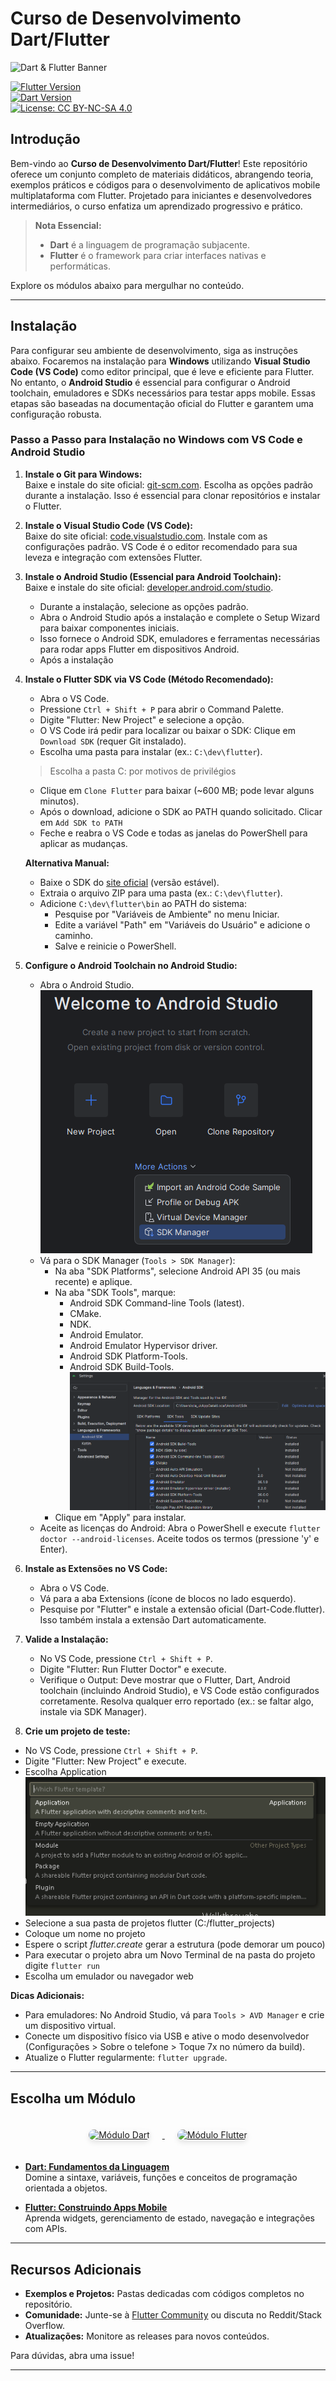 # Curso de Desenvolvimento Dart/Flutter

![Dart & Flutter Banner](https://img.shields.io/badge/Dart%20%26%20Flutter-Mobile%20Development-02569B?style=for-the-badge&logo=flutter&logoColor=white)  

[![Flutter Version](https://img.shields.io/badge/Flutter-3.35.0-02569B?style=flat&logo=flutter&logoColor=white)](https://flutter.dev)  
[![Dart Version](https://img.shields.io/badge/Dart-3.9.0-0175C2?style=flat&logo=dart&logoColor=white)](https://dart.dev)  
[![License: CC BY-NC-SA 4.0](https://img.shields.io/badge/License-CC%20BY--NC--SA%204.0-lightgrey?style=flat)](https://creativecommons.org/licenses/by-nc-sa/4.0/)

## Introdução

Bem-vindo ao **Curso de Desenvolvimento Dart/Flutter**! Este repositório oferece um conjunto completo de materiais didáticos, abrangendo teoria, exemplos práticos e códigos para o desenvolvimento de aplicativos mobile multiplataforma com Flutter. Projetado para iniciantes e desenvolvedores intermediários, o curso enfatiza um aprendizado progressivo e prático.

> **Nota Essencial:**  
>
> - **Dart** é a linguagem de programação subjacente.  
> - **Flutter** é o framework para criar interfaces nativas e performáticas.

Explore os módulos abaixo para mergulhar no conteúdo.

---

## Instalação

Para configurar seu ambiente de desenvolvimento, siga as instruções abaixo. Focaremos na instalação para **Windows** utilizando **Visual Studio Code (VS Code)** como editor principal, que é leve e eficiente para Flutter. No entanto, o **Android Studio** é essencial para configurar o Android toolchain, emuladores e SDKs necessários para testar apps mobile. Essas etapas são baseadas na documentação oficial do Flutter e garantem uma configuração robusta.

### Passo a Passo para Instalação no Windows com VS Code e Android Studio

1. **Instale o Git para Windows:**  
   Baixe e instale do site oficial: [git-scm.com](https://git-scm.com/download/win). Escolha as opções padrão durante a instalação. Isso é essencial para clonar repositórios e instalar o Flutter.

2. **Instale o Visual Studio Code (VS Code):**  
   Baixe do site oficial: [code.visualstudio.com](https://code.visualstudio.com/download). Instale com as configurações padrão. VS Code é o editor recomendado para sua leveza e integração com extensões Flutter.

3. **Instale o Android Studio (Essencial para Android Toolchain):**  
   Baixe e instale do site oficial: [developer.android.com/studio](https://developer.android.com/studio).  
   - Durante a instalação, selecione as opções padrão.  
   - Abra o Android Studio após a instalação e complete o Setup Wizard para baixar componentes iniciais.  
   - Isso fornece o Android SDK, emuladores e ferramentas necessárias para rodar apps Flutter em dispositivos Android.
   - Após a instalação

4. **Instale o Flutter SDK via VS Code (Método Recomendado):**  
   - Abra o VS Code.  
   - Pressione `Ctrl + Shift + P` para abrir o Command Palette.  
   - Digite "Flutter: New Project" e selecione a opção.  
   - O VS Code irá pedir para localizar ou baixar o SDK: Clique em `Download SDK` (requer Git instalado).  
   - Escolha uma pasta para instalar (ex.: `C:\dev\flutter`).
   > Escolha a pasta C: por motivos de privilégios
   - Clique em `Clone Flutter` para baixar (~600 MB; pode levar alguns minutos).  
   - Após o download, adicione o SDK ao PATH quando solicitado. Clicar em `Add SDK to PATH`
   - Feche e reabra o VS Code e todas as janelas do PowerShell para aplicar as mudanças.

   **Alternativa Manual:**  
   - Baixe o SDK do [site oficial](https://flutter.dev/docs/get-started/install/windows) (versão estável).  
   - Extraia o arquivo ZIP para uma pasta (ex.: `C:\dev\flutter`).  
   - Adicione `C:\dev\flutter\bin` ao PATH do sistema:  
     - Pesquise por "Variáveis de Ambiente" no menu Iniciar.  
     - Edite a variável "Path" em "Variáveis do Usuário" e adicione o caminho.  
     - Salve e reinicie o PowerShell.

5. **Configure o Android Toolchain no Android Studio:**  
   - Abra o Android Studio.
   ![Android Studio](/assets/img/android.png)
   - Vá para o SDK Manager (`Tools > SDK Manager`):  
     - Na aba "SDK Platforms", selecione Android API 35 (ou mais recente) e aplique.  
     - Na aba "SDK Tools", marque:  
       - Android SDK Command-line Tools (latest).
       - CMake.
       - NDK.
       - Android Emulator.
       - Android Emulator Hypervisor driver.
       - Android SDK Platform-Tools.  
       - Android SDK Build-Tools.
       ![SDK Tools](/assets/img/sdktools.png)  
     - Clique em "Apply" para instalar.  
   - Aceite as licenças do Android: Abra o PowerShell e execute `flutter doctor --android-licenses`. Aceite todos os termos (pressione 'y' e Enter).

6. **Instale as Extensões no VS Code:**  
   - Abra o VS Code.  
   - Vá para a aba Extensions (ícone de blocos no lado esquerdo).  
   - Pesquise por "Flutter" e instale a extensão oficial (Dart-Code.flutter). Isso também instala a extensão Dart automaticamente.

7. **Valide a Instalação:**  
   - No VS Code, pressione `Ctrl + Shift + P`.  
   - Digite "Flutter: Run Flutter Doctor" e execute.  
   - Verifique o Output: Deve mostrar que o Flutter, Dart, Android toolchain (incluindo Android Studio), e VS Code estão configurados corretamente. Resolva qualquer erro reportado (ex.: se faltar algo, instale via SDK Manager).  
8. **Crie um projeto de teste:**

- No VS Code, pressione `Ctrl + Shift + P`.  
- Digite "Flutter: New Project" e execute.
- Escolha Application
 ![app](/assets/img/app.png)
- Selecione a sua pasta de projetos flutter (C:/flutter_projects) 
- Coloque um nome no projeto
- Espere o script *flutter.create* gerar a estrutura (pode demorar um pouco)
- Para executar o projeto abra um Novo Terminal de na pasta do projeto digite `flutter run`
- Escolha um emulador ou navegador web

**Dicas Adicionais:**  

- Para emuladores: No Android Studio, vá para `Tools > AVD Manager` e crie um dispositivo virtual.  
- Conecte um dispositivo físico via USB e ative o modo desenvolvedor (Configurações > Sobre o telefone > Toque 7x no número da build).  
- Atualize o Flutter regularmente: `flutter upgrade`.  

---

## Escolha um Módulo

<div align="center">
  <a href="https://github.com/claulis/flutter/blob/main/dart/README.md">
    <img src="https://dart.dev/assets/img/logo/dart-logo-for-shares.png" alt="Módulo Dart" width="200" style="margin: 20px; border-radius: 10px; box-shadow: 0 4px 8px rgba(0,0,0,0.1);">
  </a>
  <a href="https://github.com/claulis/flutter/blob/main/flutter/README.md">
    <img src="https://storage.googleapis.com/cms-storage-bucket/c823e53b3a1a7b0d36a9.png" alt="Módulo Flutter" width="200" style="margin: 20px; border-radius: 10px; box-shadow: 0 4px 8px rgba(0,0,0,0.1);">
  </a>
</div>

- **[Dart: Fundamentos da Linguagem](https://github.com/claulis/flutter/blob/main/dart/README.md)**  
  Domine a sintaxe, variáveis, funções e conceitos de programação orientada a objetos.

- **[Flutter: Construindo Apps Mobile](https://github.com/claulis/flutter/blob/main/flutter/README.md)**  
  Aprenda widgets, gerenciamento de estado, navegação e integrações com APIs.

---

## Recursos Adicionais

- **Exemplos e Projetos:** Pastas dedicadas com códigos completos no repositório.  
- **Comunidade:** Junte-se à [Flutter Community](https://flutter.dev/community) ou discuta no Reddit/Stack Overflow.  
- **Atualizações:** Monitore as releases para novos conteúdos.

Para dúvidas, abra uma issue!

---

